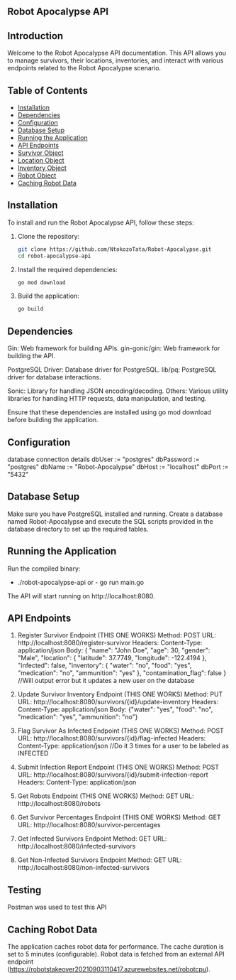 ## Robot Apocalypse API

## Introduction
Welcome to the Robot Apocalypse API documentation. This API allows you to manage survivors, their locations, inventories, and interact with various endpoints related to the Robot Apocalypse scenario.

## Table of Contents

- [Installation](#installation)
- [Dependencies](#dependencies)
- [Configuration](#configuration)
- [Database Setup](#database-setup)
- [Running the Application](#running-the-application)
- [API Endpoints](#api-endpoints)
- [Survivor Object](#survivor-object)
- [Location Object](#location-object)
- [Inventory Object](#inventory-object)
- [Robot Object](#robot-object)
- [Caching Robot Data](#caching-robot-data)

## Installation

To install and run the Robot Apocalypse API, follow these steps:

1. Clone the repository:

   ```bash
   git clone https://github.com/NtokozoTata/Robot-Apocalypse.git
   cd robot-apocalypse-api

2. Install the required dependencies:

    ```bash
    go mod download

3. Build the application:

    ```bash
    go build

## Dependencies
Gin: Web framework for building APIs.
gin-gonic/gin: Web framework for building the API.


PostgreSQL Driver: Database driver for PostgreSQL.
lib/pq: PostgreSQL driver for database interactions.

Sonic: Library for handling JSON encoding/decoding.
Others: Various utility libraries for handling HTTP requests, data manipulation, and testing.

Ensure that these dependencies are installed using go mod download before building the application.

## Configuration
database connection details
    dbUser := "postgres"
	dbPassword := "postgres"
	dbName := "Robot-Apocalypse"
	dbHost := "localhost"
	dbPort := "5432"

## Database Setup
Make sure you have PostgreSQL installed and running. Create a database named Robot-Apocalypse and execute the SQL scripts provided in the database directory to set up the required tables.

## Running the Application
Run the compiled binary: 
  -  ./robot-apocalypse-api
 or -  go run main.go

The API will start running on http://localhost:8080.

## API Endpoints

1.	Register Survivor Endpoint (THIS ONE WORKS)
        Method: POST
        URL: http://localhost:8080/register-survivor
        Headers: Content-Type: application/json
        Body: { "name": "John Doe", "age": 30, "gender": "Male", "location": { "latitude": 37.7749, "longitude": -122.4194 }, "infected": false, "inventory": { "water": "no", "food": "yes", "medication": "no", "ammunition": "yes" }, "contamination_flag": false }
//Will output error but it updates a new user on the database

2.	Update Survivor Inventory Endpoint (THIS ONE WORKS)
        Method: PUT
        URL: http://localhost:8080/survivors/{id}/update-inventory
        Headers: Content-Type: application/json
        Body: 
        {"water": "yes", "food": "no", "medication": "yes", "ammunition": "no"}

3.	Flag Survivor As Infected Endpoint (THIS ONE WORKS)
        Method: POST
        URL: http://localhost:8080/survivors/{id}/flag-infected
        Headers: Content-Type: application/json
//Do it 3 times for a user to be labeled as INFECTED

4.	Submit Infection Report Endpoint (THIS ONE WORKS)
        Method: POST
        URL: http://localhost:8080/survivors/{id}/submit-infection-report
        Headers: Content-Type: application/json

5.	Get Robots Endpoint (THIS ONE WORKS)
        Method: GET
        URL: http://localhost:8080/robots

6.	Get Survivor Percentages Endpoint (THIS ONE WORKS)
        Method: GET
        URL: http://localhost:8080/survivor-percentages

7.	Get Infected Survivors Endpoint
        Method: GET
        URL: http://localhost:8080/infected-survivors
8.	Get Non-Infected Survivors Endpoint
        Method: GET
        URL: http://localhost:8080/non-infected-survivors

## Testing
Postman was used to test this API

## Caching Robot Data
The application caches robot data for performance. The cache duration is set to 5 minutes (configurable). Robot data is fetched from an external API endpoint (https://robotstakeover20210903110417.azurewebsites.net/robotcpu).

